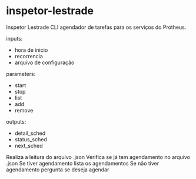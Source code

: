 # inspetor-lestrade

Inspetor Lestrade CLI agendador de tarefas para os serviços do Protheus.

inputs:

- hora de inicio
- recorrencia
- arquivo de configuração

parameters:

- start
- stop
- list
- add
- remove

outputs:

- detail_sched
- status_sched
- next_sched

Realiza a leitura do arquivo .json
Verifica se já tem agendamento no arquivo .json
Se tiver agendamento lista os agendamentos
Se não tiver agendamento pergunta se deseja agendar
